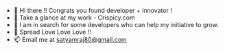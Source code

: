 - 👋 Hi there !! Congrats you found developer + innovator ! 
- 👀 Take a glance at my work - Crispicy.com
- 🌱 I am in search for some developers who can help my initiative to grow.
- 💞️ Spread Love Love Love !!
- 📫 Email me at satyamraj80@gmail.com

<!---
Satyam-Raj/Satyam-Raj is a ✨ special ✨ repository because its `README.md` (this file) appears on your GitHub profile.
You can click the Preview link to take a look at your changes.
--->
